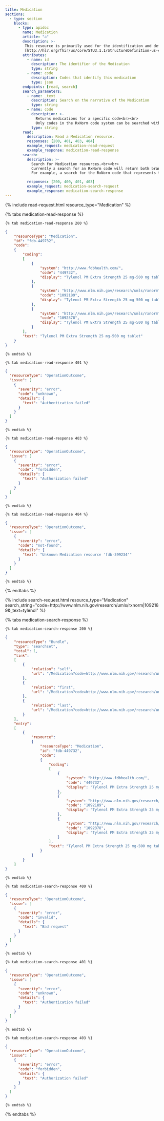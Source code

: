 ```yaml
---
title: Medication
sections:
  - type: section
    blocks:
      - type: apidoc
        name: Medication
        article: "a"
        description: >-
         This resource is primarily used for the identification and definition of a medication for the purposes of prescribing, dispensing, and administering a medication as well as for making statements about medication use.<br><br>
         [http://hl7.org/fhir/us/core/STU3.1.1/StructureDefinition-us-core-medication.html](http://hl7.org/fhir/us/core/STU3.1.1/StructureDefinition-us-core-medication.html)
        attributes:
          - name: id
            description: The identifier of the Medication
            type: string
          - name: code
            description: Codes that identify this medication
            type: json
        endpoints: [read, search]
        search_parameters:
          - name: _text
            description: Search on the narrative of the Medication
            type: string
          - name: code
            description: >-
              Returns medications for a specific code<br><br>
              Only codes in the RxNorm code system can be searched with the `code` search parameter.
            type: string
        read:
          description: Read a Medication resource.
          responses: [200, 401, 403, 404]
          example_request: medication-read-request
          example_response: medication-read-response
        search:
          description: >-
            Search for Medication resources.<br><br>
            Currently a search for an RxNorm code will return both branded and generic medications associated with the RxNorm code regardless of whether the RxNorm code is branded or generic.<b><br>
            For example, a search for the RxNorm code that represents the branded version of metformin will return a search bundle that contains at least two Medication resources -- one for the branded version and one for the generic version. The branded and generic Medication resources in the search bundle can be differentiated by the presence or absence of the RxNorm code for the branded version in the list of codings.<br><br>

          responses: [200, 400, 401, 403]
          example_request: medication-search-request
          example_response: medication-search-response
---
```


<div id="medication-read-request">
{%  include read-request.html resource_type="Medication" %}
</div>

<div id="medication-read-response">

  {% tabs medication-read-response %}

    {% tab medication-read-response 200 %}
```json
{
    "resourceType": "Medication",
    "id": "fdb-449732",
    "code":
    {
        "coding":
        [
            {
                "system": "http://www.fdbhealth.com/",
                "code": "449732",
                "display": "Tylenol PM Extra Strength 25 mg-500 mg tablet"
            },
            {
                "system": "http://www.nlm.nih.gov/research/umls/rxnorm",
                "code": "1092189",
                "display": "Tylenol PM Extra Strength 25 mg-500 mg tablet"
            },
            {
                "system": "http://www.nlm.nih.gov/research/umls/rxnorm",
                "code": "1092378",
                "display": "Tylenol PM Extra Strength 25 mg-500 mg tablet"
            }
        ],
        "text": "Tylenol PM Extra Strength 25 mg-500 mg tablet"
    }
}
```
    {% endtab %}

    {% tab medication-read-response 401 %}
```json
{
  "resourceType": "OperationOutcome",
  "issue": [
    {
      "severity": "error",
      "code": "unknown",
      "details": {
        "text": "Authentication failed"
      }
    }
  ]
}
```
    {% endtab %}

    {% tab medication-read-response 403 %}
```json
{
  "resourceType": "OperationOutcome",
  "issue": [
    {
      "severity": "error",
      "code": "forbidden",
      "details": {
        "text": "Authorization failed"
      }
    }
  ]
}
```
    {% endtab %}

    {% tab medication-read-response 404 %}
```json
{
  "resourceType": "OperationOutcome",
  "issue": [
    {
      "severity": "error",
      "code": "not-found",
      "details": {
        "text": "Unknown Medication resource 'fdb-399234'"
      }
    }
  ]
}
```
    {% endtab %}

  {% endtabs %}

</div>

<div id="medication-search-request">
{% include search-request.html resource_type="Medication" search_string="code=http://www.nlm.nih.gov/research/umls/rxnorm|1092189&_text=tylenol" %}
</div>

<div id="medication-search-response">

  {% tabs medication-search-response %}

    {% tab medication-search-response 200 %}
```json
{
    "resourceType": "Bundle",
    "type": "searchset",
    "total": 1,
    "link":
    [
        {
            "relation": "self",
            "url": "/Medication?code=http://www.nlm.nih.gov/research/umls/rxnorm|1092189&_text=tylenol&_count=10&_offset=0"
        },
        {
            "relation": "first",
            "url": "/Medication?code=http://www.nlm.nih.gov/research/umls/rxnorm|1092189&_text=tylenol&_count=10&_offset=0"
        },
        {
            "relation": "last",
            "url": "/Medication?code=http://www.nlm.nih.gov/research/umls/rxnorm|1092189&_text=tylenol&_count=10&_offset=0"
        }
    ],
    "entry":
    [
        {
            "resource":
            {
                "resourceType": "Medication",
                "id": "fdb-449732",
                "code":
                {
                    "coding":
                    [
                        {
                            "system": "http://www.fdbhealth.com/",
                            "code": "449732",
                            "display": "Tylenol PM Extra Strength 25 mg-500 mg tablet"
                        },
                        {
                            "system": "http://www.nlm.nih.gov/research/umls/rxnorm",
                            "code": "1092189",
                            "display": "Tylenol PM Extra Strength 25 mg-500 mg tablet"
                        },
                        {
                            "system": "http://www.nlm.nih.gov/research/umls/rxnorm",
                            "code": "1092378",
                            "display": "Tylenol PM Extra Strength 25 mg-500 mg tablet"
                        }
                    ],
                    "text": "Tylenol PM Extra Strength 25 mg-500 mg tablet"
                }
            }
        }
    ]
}
```
    {% endtab %}

    {% tab medication-search-response 400 %}
```json
{
  "resourceType": "OperationOutcome",
  "issue": [
    {
      "severity": "error",
      "code": "invalid",
      "details": {
        "text": "Bad request"
      }
    }
  ]
}
```
    {% endtab %}

    {% tab medication-search-response 401 %}
```json
{
  "resourceType": "OperationOutcome",
  "issue": [
    {
      "severity": "error",
      "code": "unknown",
      "details": {
        "text": "Authentication failed"
      }
    }
  ]
}
```
    {% endtab %}

    {% tab medication-search-response 403 %}
```json
{
  "resourceType": "OperationOutcome",
  "issue": [
    {
      "severity": "error",
      "code": "forbidden",
      "details": {
        "text": "Authorization failed"
      }
    }
  ]
}
```
    {% endtab %}

  {% endtabs %}

</div>
